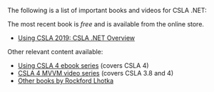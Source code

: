 The following is a list of important books and videos for CSLA .NET:

The most recent book is _free_ and is available from the online store.
* [Using CSLA 2019: CSLA .NET Overview](https://store.lhotka.net/using-csla-2019-csla-net-overview)

Other relevant content available:
* [Using CSLA 4 ebook series](http://store.lhotka.net/using-csla-4-all-books) (covers CSLA 4)
* [CSLA 4 MVVM video series](http://store.lhotka.net/csla-4-mvvm-video-series) (covers CSLA 3.8 and 4)
* [Other books by Rockford Lhotka](http://www.lhotka.net/Area.aspx?id=14)
